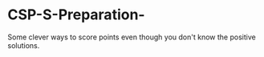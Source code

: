 # CSP-S-Preparation-
Some clever ways to score points even though you don't know the positive solutions.
